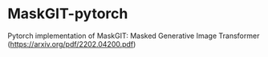 # MaskGIT-pytorch
Pytorch implementation of MaskGIT: Masked Generative Image Transformer (https://arxiv.org/pdf/2202.04200.pdf)
